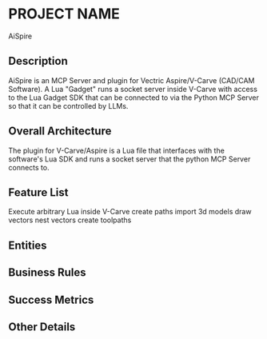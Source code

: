 # PROJECT NAME
AiSpire
## Description
AiSpire is an MCP Server and plugin for Vectric Aspire/V-Carve (CAD/CAM Software). A Lua "Gadget" runs a socket server inside V-Carve with access to the Lua Gadget SDK that can be connected to via the Python MCP Server so that it can be controlled by LLMs.

## Overall Architecture
The plugin for V-Carve/Aspire is a Lua file that interfaces with the software's Lua SDK and runs a socket server that the python MCP Server connects to.
## Feature List
Execute arbitrary Lua inside V-Carve
create paths
import 3d models
draw vectors
nest vectors
create toolpaths
## Entities

## Business Rules

## Success Metrics

## Other Details